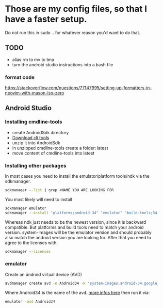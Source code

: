 # Those are my config files, so that I have a faster setup.
Do not run this in sudo .. for whatever reason you'd want to do that.


## TODO
- alias rm to mv to tmp
- turn the android studio instructions into a bash file

### format code
https://stackoverflow.com/questions/77147995/setting-up-formatters-in-neovim-with-mason-lsp-zero

## Android Studio
### Installing cmdline-tools
- create AndroidSdk directory
- [Download cli tools](https://developer.android.com/studio)
- unzip it into AndroidSdk
- in unzipped cmdline-tools create a folder: latest
- move content of cmdline-tools into latest

### Installing other packages
In most cases you need to install the emulator/platform tools/ndk via the sdkmanager. 
```cmd
sdkmanager --list | grep <NAME YOU ARE LOOKING FOR
```
You most likely will need to install
```cmd
sdkmanager emulator
sdkmanager --install "platforms;android-34" "emulator" "build-tools;34.0.0" "ndk;27.0.12077973" "platform-tools" "system-images;android-34;google_atd;x86_64"
```
Whereas ndk just needs to be the newest version, since it is backward compatible. But platforms and build tools need to match your android version. system-images will be the emulator version and should probably also match the android version you are looking for. After that you need to agree to the licenses with:
```cmd
sdkmanager --licenses
```

### emulator
Create an android virtual device (AVD)
```cmd
avdmanager create avd -n Android34 -k "system-images;android-34;google_apis;x86_64"
```
Where Android34 is the name of the avd.
[more infos here](https://developer.android.com/tools/avdmanager)
then run it via:
```cmd
emulator -avd Android34
```
